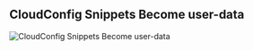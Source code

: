 ## CloudConfig Snippets Become user-data

![CloudConfig Snippets Become user-data](img/magnum_architecture_11.PNG)

